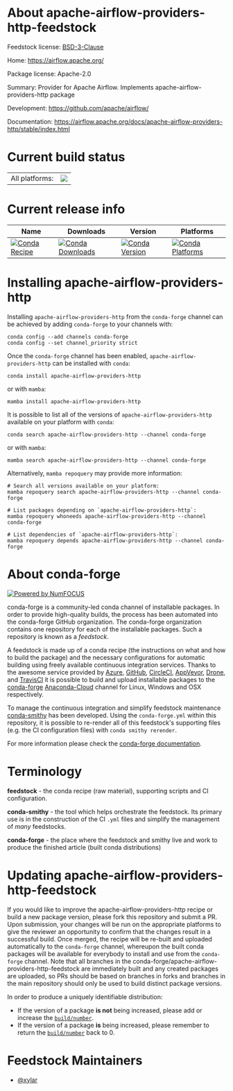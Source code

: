 About apache-airflow-providers-http-feedstock
=============================================

Feedstock license: [BSD-3-Clause](https://github.com/conda-forge/apache-airflow-providers-http-feedstock/blob/main/LICENSE.txt)

Home: https://airflow.apache.org/

Package license: Apache-2.0

Summary: Provider for Apache Airflow. Implements apache-airflow-providers-http package

Development: https://github.com/apache/airflow/

Documentation: https://airflow.apache.org/docs/apache-airflow-providers-http/stable/index.html

Current build status
====================


<table><tr><td>All platforms:</td>
    <td>
      <a href="https://dev.azure.com/conda-forge/feedstock-builds/_build/latest?definitionId=11873&branchName=main">
        <img src="https://dev.azure.com/conda-forge/feedstock-builds/_apis/build/status/apache-airflow-providers-http-feedstock?branchName=main">
      </a>
    </td>
  </tr>
</table>

Current release info
====================

| Name | Downloads | Version | Platforms |
| --- | --- | --- | --- |
| [![Conda Recipe](https://img.shields.io/badge/recipe-apache--airflow--providers--http-green.svg)](https://anaconda.org/conda-forge/apache-airflow-providers-http) | [![Conda Downloads](https://img.shields.io/conda/dn/conda-forge/apache-airflow-providers-http.svg)](https://anaconda.org/conda-forge/apache-airflow-providers-http) | [![Conda Version](https://img.shields.io/conda/vn/conda-forge/apache-airflow-providers-http.svg)](https://anaconda.org/conda-forge/apache-airflow-providers-http) | [![Conda Platforms](https://img.shields.io/conda/pn/conda-forge/apache-airflow-providers-http.svg)](https://anaconda.org/conda-forge/apache-airflow-providers-http) |

Installing apache-airflow-providers-http
========================================

Installing `apache-airflow-providers-http` from the `conda-forge` channel can be achieved by adding `conda-forge` to your channels with:

```
conda config --add channels conda-forge
conda config --set channel_priority strict
```

Once the `conda-forge` channel has been enabled, `apache-airflow-providers-http` can be installed with `conda`:

```
conda install apache-airflow-providers-http
```

or with `mamba`:

```
mamba install apache-airflow-providers-http
```

It is possible to list all of the versions of `apache-airflow-providers-http` available on your platform with `conda`:

```
conda search apache-airflow-providers-http --channel conda-forge
```

or with `mamba`:

```
mamba search apache-airflow-providers-http --channel conda-forge
```

Alternatively, `mamba repoquery` may provide more information:

```
# Search all versions available on your platform:
mamba repoquery search apache-airflow-providers-http --channel conda-forge

# List packages depending on `apache-airflow-providers-http`:
mamba repoquery whoneeds apache-airflow-providers-http --channel conda-forge

# List dependencies of `apache-airflow-providers-http`:
mamba repoquery depends apache-airflow-providers-http --channel conda-forge
```


About conda-forge
=================

[![Powered by
NumFOCUS](https://img.shields.io/badge/powered%20by-NumFOCUS-orange.svg?style=flat&colorA=E1523D&colorB=007D8A)](https://numfocus.org)

conda-forge is a community-led conda channel of installable packages.
In order to provide high-quality builds, the process has been automated into the
conda-forge GitHub organization. The conda-forge organization contains one repository
for each of the installable packages. Such a repository is known as a *feedstock*.

A feedstock is made up of a conda recipe (the instructions on what and how to build
the package) and the necessary configurations for automatic building using freely
available continuous integration services. Thanks to the awesome service provided by
[Azure](https://azure.microsoft.com/en-us/services/devops/), [GitHub](https://github.com/),
[CircleCI](https://circleci.com/), [AppVeyor](https://www.appveyor.com/),
[Drone](https://cloud.drone.io/welcome), and [TravisCI](https://travis-ci.com/)
it is possible to build and upload installable packages to the
[conda-forge](https://anaconda.org/conda-forge) [Anaconda-Cloud](https://anaconda.org/)
channel for Linux, Windows and OSX respectively.

To manage the continuous integration and simplify feedstock maintenance
[conda-smithy](https://github.com/conda-forge/conda-smithy) has been developed.
Using the ``conda-forge.yml`` within this repository, it is possible to re-render all of
this feedstock's supporting files (e.g. the CI configuration files) with ``conda smithy rerender``.

For more information please check the [conda-forge documentation](https://conda-forge.org/docs/).

Terminology
===========

**feedstock** - the conda recipe (raw material), supporting scripts and CI configuration.

**conda-smithy** - the tool which helps orchestrate the feedstock.
                   Its primary use is in the construction of the CI ``.yml`` files
                   and simplify the management of *many* feedstocks.

**conda-forge** - the place where the feedstock and smithy live and work to
                  produce the finished article (built conda distributions)


Updating apache-airflow-providers-http-feedstock
================================================

If you would like to improve the apache-airflow-providers-http recipe or build a new
package version, please fork this repository and submit a PR. Upon submission,
your changes will be run on the appropriate platforms to give the reviewer an
opportunity to confirm that the changes result in a successful build. Once
merged, the recipe will be re-built and uploaded automatically to the
`conda-forge` channel, whereupon the built conda packages will be available for
everybody to install and use from the `conda-forge` channel.
Note that all branches in the conda-forge/apache-airflow-providers-http-feedstock are
immediately built and any created packages are uploaded, so PRs should be based
on branches in forks and branches in the main repository should only be used to
build distinct package versions.

In order to produce a uniquely identifiable distribution:
 * If the version of a package **is not** being increased, please add or increase
   the [``build/number``](https://docs.conda.io/projects/conda-build/en/latest/resources/define-metadata.html#build-number-and-string).
 * If the version of a package **is** being increased, please remember to return
   the [``build/number``](https://docs.conda.io/projects/conda-build/en/latest/resources/define-metadata.html#build-number-and-string)
   back to 0.

Feedstock Maintainers
=====================

* [@xylar](https://github.com/xylar/)


